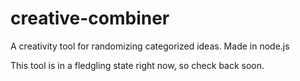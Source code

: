 # creative-combiner
A creativity tool for randomizing categorized ideas. Made in node.js

This tool is in a fledgling state right now, so check back soon.
